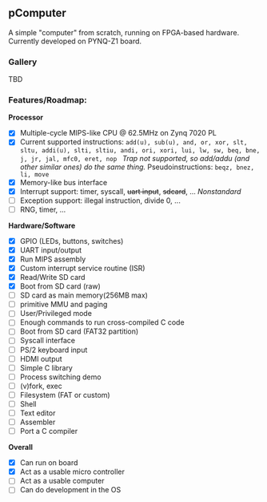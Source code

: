 ## pComputer

A simple "computer" from scratch, running on FPGA-based hardware. Currently developed on PYNQ-Z1 board. 

### Gallery

TBD

### Features/Roadmap:

**Processor**

- [x] Multiple-cycle MIPS-like CPU @ 62.5MHz on Zynq 7020 PL
- [x] Current supported instructions: `add(u), sub(u), and, or, xor, slt, sltu, addi(u), slti, sltiu, andi, ori, xori, lui, lw, sw, beq, bne, j, jr, jal, mfc0, eret, nop ` *Trap not supported, so add/addu (and other similar ones) do the same thing.* Pseudoinstructions: `beqz, bnez, li, move`
- [x] Memory-like bus interface
- [x] Interrupt support: timer, syscall, ~~uart input~~, ~~sdcard~~, ... *Nonstandard*
- [ ] Exception support: illegal instruction, divide 0, ...
- [ ] RNG, timer, ...

**Hardware/Software**

- [x] GPIO (LEDs, buttons, switches)
- [x] UART input/output
- [x] Run MIPS assembly
- [x] Custom interrupt service routine (ISR)
- [x] Read/Write SD card
- [x] Boot from SD card (raw)
- [ ] SD card as main memory(256MB max)
- [ ] primitive MMU and paging
- [ ] User/Privileged mode
- [ ] Enough commands to run cross-compiled C code
- [ ] Boot from SD card (FAT32 partition)
- [ ] Syscall interface
- [ ] PS/2 keyboard input
- [ ] HDMI output
- [ ] Simple C library
- [ ] Process switching demo
- [ ] (v)fork, exec
- [ ] Filesystem (FAT or custom)
- [ ] Shell
- [ ] Text editor
- [ ] Assembler
- [ ] Port a C compiler

**Overall**

- [x] Can run on board
- [x] Act as a usable micro controller
- [ ] Act as a usable computer
- [ ] Can do development in the OS